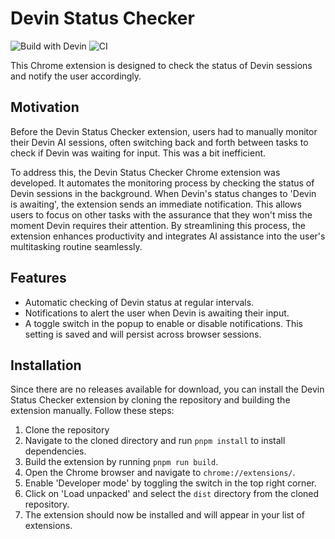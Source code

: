 # Devin Status Checker

![Build with Devin](https://img.shields.io/badge/Build%20with%20Devin-8A2BE2) ![CI](https://github.com/sotayamashita/devin-status-checker/actions/workflows/ci.yml/badge.svg)

This Chrome extension is designed to check the status of Devin sessions and notify the user accordingly.

## Motivation

Before the Devin Status Checker extension, users had to manually monitor their Devin AI sessions, often switching back and forth between tasks to check if Devin was waiting for input. This was a bit inefficient.

To address this, the Devin Status Checker Chrome extension was developed. It automates the monitoring process by checking the status of Devin sessions in the background. When Devin's status changes to 'Devin is awaiting', the extension sends an immediate notification. This allows users to focus on other tasks with the assurance that they won't miss the moment Devin requires their attention. By streamlining this process, the extension enhances productivity and integrates AI assistance into the user's multitasking routine seamlessly.

## Features

- Automatic checking of Devin status at regular intervals.
- Notifications to alert the user when Devin is awaiting their input.
- A toggle switch in the popup to enable or disable notifications. This setting is saved and will persist across browser sessions.

## Installation

Since there are no releases available for download, you can install the Devin Status Checker extension by cloning the repository and building the extension manually. Follow these steps:

1. Clone the repository
2. Navigate to the cloned directory and run `pnpm install` to install dependencies.
3. Build the extension by running `pnpm run build`.
4. Open the Chrome browser and navigate to `chrome://extensions/`.
5. Enable 'Developer mode' by toggling the switch in the top right corner.
6. Click on 'Load unpacked' and select the `dist` directory from the cloned repository.
7. The extension should now be installed and will appear in your list of extensions.
